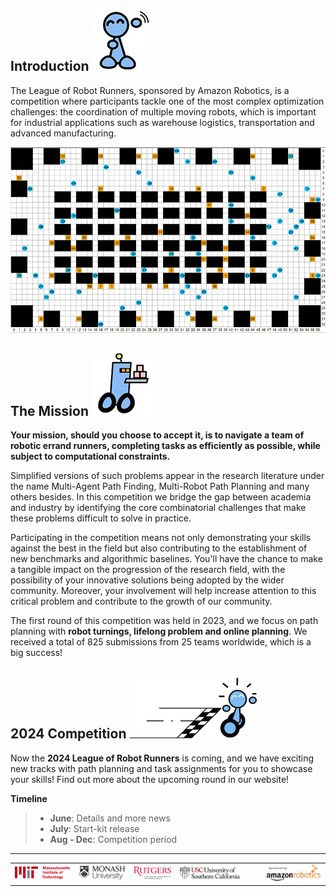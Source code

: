 ## Introduction ![r8](./external_page_resource/robots/r8_s.jpg)

The League of Robot Runners, sponsored by Amazon Robotics, is a competition where participants tackle one of the most complex optimization challenges: the coordination of multiple moving robots, which is important for industrial applications such as warehouse logistics, transportation and advanced manufacturing.

![demo](./landing_page_resource/images/warehouse-demo_landing2.gif)

## The Mission ![r1](./external_page_resource/robots/r1_s.png)

**Your mission, should you choose to accept it, is to navigate a team of robotic errand runners, completing tasks as efficiently as possible, while subject to computational constraints.**


Simplified versions of such problems appear in the research literature under the name Multi-Agent Path Finding, Multi-Robot Path Planning and many others besides. In this competition we bridge the gap between academia and industry by identifying the core combinatorial challenges that make these problems difficult to solve in practice.

Participating in the competition means not only demonstrating your skills against the best in the field but also contributing to the establishment of new benchmarks and algorithmic baselines. You'll have the chance to make a tangible impact on the progression of the research field, with the possibility of your innovative solutions being adopted by the wider community. Moreover, your involvement will help increase attention to this critical problem and contribute to the growth of our community. 

The first round of this competition was held in 2023, and we focus on path planning with **robot turnings, lifelong problem and online planning**. We received a total of 825 submissions from 25 teams worldwide, which is a big success! 

## 2024 Competition ![r7](./external_page_resource/robots/robot_racewinner_s.png)
Now the **2024 League of Robot Runners** is coming, and we have exciting new tracks with path planning and task assignments for you to showcase your skills! Find out more about the upcoming round in our website!

**Timeline**
> - **June**: Details and more news
> - **July**:  Start-kit release
> - **Aug - Dec**: Competition period

---

|     |     |     |     |     |     |     |
|:---:|:---:|:---:|:---:|:---:|:---:|:---:|
|![](./external_page_resource/logos/mit_logo.png) | ![](./external_page_resource/logos/monash_logo.png) | ![](./external_page_resource/logos/rutgers_logo.png) | ![](./external_page_resource/logos/usc_logo.png) |  |   | ![](./external_page_resource/logos/amazon_robotics_logo.png)|
